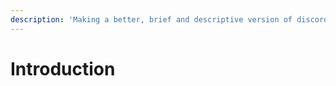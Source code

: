 ```yaml
---
description: 'Making a better, brief and descriptive version of discord.js guide...'
---
```


# Introduction

